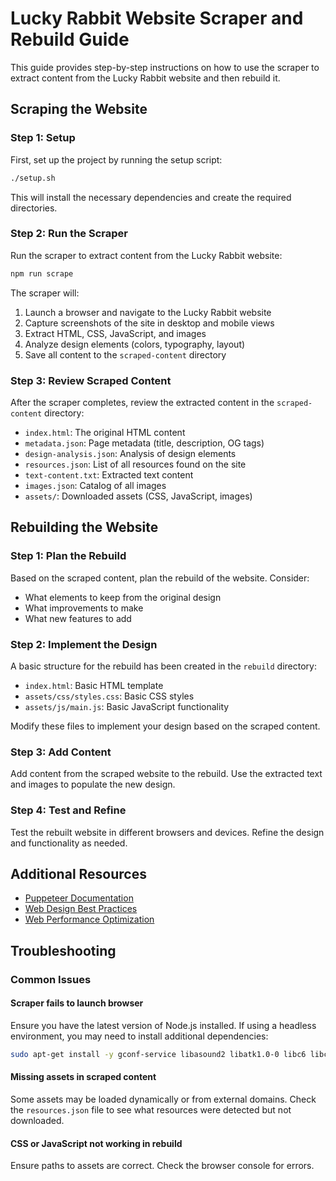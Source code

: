 # Lucky Rabbit Website Scraper and Rebuild Guide

This guide provides step-by-step instructions on how to use the scraper to extract content from the Lucky Rabbit website and then rebuild it.

## Scraping the Website

### Step 1: Setup

First, set up the project by running the setup script:

```bash
./setup.sh
```

This will install the necessary dependencies and create the required directories.

### Step 2: Run the Scraper

Run the scraper to extract content from the Lucky Rabbit website:

```bash
npm run scrape
```

The scraper will:

1. Launch a browser and navigate to the Lucky Rabbit website
2. Capture screenshots of the site in desktop and mobile views
3. Extract HTML, CSS, JavaScript, and images
4. Analyze design elements (colors, typography, layout)
5. Save all content to the `scraped-content` directory

### Step 3: Review Scraped Content

After the scraper completes, review the extracted content in the `scraped-content` directory:

- `index.html`: The original HTML content
- `metadata.json`: Page metadata (title, description, OG tags)
- `design-analysis.json`: Analysis of design elements
- `resources.json`: List of all resources found on the site
- `text-content.txt`: Extracted text content
- `images.json`: Catalog of all images
- `assets/`: Downloaded assets (CSS, JavaScript, images)

## Rebuilding the Website

### Step 1: Plan the Rebuild

Based on the scraped content, plan the rebuild of the website. Consider:

- What elements to keep from the original design
- What improvements to make
- What new features to add

### Step 2: Implement the Design

A basic structure for the rebuild has been created in the `rebuild` directory:

- `index.html`: Basic HTML template
- `assets/css/styles.css`: Basic CSS styles
- `assets/js/main.js`: Basic JavaScript functionality

Modify these files to implement your design based on the scraped content.

### Step 3: Add Content

Add content from the scraped website to the rebuild. Use the extracted text and images to populate the new design.

### Step 4: Test and Refine

Test the rebuilt website in different browsers and devices. Refine the design and functionality as needed.

## Additional Resources

- [Puppeteer Documentation](https://pptr.dev/)
- [Web Design Best Practices](https://www.smashingmagazine.com/category/design-patterns/)
- [Web Performance Optimization](https://web.dev/performance-optimizing-content-efficiency/)

## Troubleshooting

### Common Issues

#### Scraper fails to launch browser

Ensure you have the latest version of Node.js installed. If using a headless environment, you may need to install additional dependencies:

```bash
sudo apt-get install -y gconf-service libasound2 libatk1.0-0 libc6 libcairo2 libcups2 libdbus-1-3 libexpat1 libfontconfig1 libgcc1 libgconf-2-4 libgdk-pixbuf2.0-0 libglib2.0-0 libgtk-3-0 libnspr4 libpango-1.0-0 libpangocairo-1.0-0 libstdc++6 libx11-6 libx11-xcb1 libxcb1 libxcomposite1 libxcursor1 libxdamage1 libxext6 libxfixes3 libxi6 libxrandr2 libxrender1 libxss1 libxtst6 ca-certificates fonts-liberation libappindicator1 libnss3 lsb-release xdg-utils wget
```

#### Missing assets in scraped content

Some assets may be loaded dynamically or from external domains. Check the `resources.json` file to see what resources were detected but not downloaded.

#### CSS or JavaScript not working in rebuild

Ensure paths to assets are correct. Check the browser console for errors.